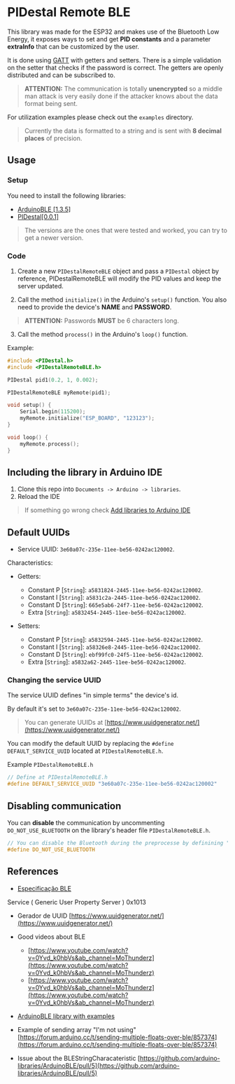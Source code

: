 <!--
 Copyright (c) 2023 Rafael Farias

 This software is released under the MIT License.
 https://opensource.org/licenses/MIT
-->

# PIDestal Remote BLE

This library was made for the ESP32 and makes use of the Bluetooth Low Energy, it exposes ways to set and get **PID constants** and a parameter **extraInfo** that can be customized by the user.

It is done using [GATT](https://www.bluetooth.com/bluetooth-resources/intro-to-bluetooth-gap-gatt/) with getters and setters. There is a simple validation on the setter that checks if the password is correct. The getters are openly distributed and can be subscribed to.

> **ATTENTION:** The communication is totally **unencrypted** so a middle man attack is very easily done if the attacker knows about the data format being sent.

For utilization examples please check out the `examples` directory.

> Currently the data is formatted to a string and is sent with **8 decimal places** of precision.

## Usage

### Setup

You need to install the following libraries:

-   [ArduinoBLE [1.3.5]](https://github.com/arduino-libraries/ArduinoBLE)
-   [PIDestal[0.0.1]](https://github.com/HefestusTec/PIDestal)

> The versions are the ones that were tested and worked, you can try to get a newer version.

### Code

1. Create a new `PIDestalRemoteBLE` object and pass a `PIDestal` object by reference, PIDestalRemoteBLE will modify the PID values and keep the server updated.

2. Call the method `initialize()` in the Arduino's `setup()` function. You also need to provide the device's **NAME** and **PASSWORD**.

> **ATTENTION:** Passwords **MUST** be 6 characters long.

3. Call the method `process()` in the Arduino's `loop()` function.

Example:

```cpp
#include <PIDestal.h>
#include <PIDestalRemoteBLE.h>

PIDestal pid1(0.2, 1, 0.002);

PIDestalRemoteBLE myRemote(pid1);

void setup() {
    Serial.begin(115200);
    myRemote.initialize("ESP_BOARD", "123123");
}

void loop() {
    myRemote.process();
}
```

## Including the library in Arduino IDE

1. Clone this repo into `Documents -> Arduino -> libraries`.
2. Reload the IDE

> If something go wrong check [Add libraries to Arduino IDE](https://support.arduino.cc/hc/en-us/articles/5145457742236-Add-libraries-to-Arduino-IDE)

## Default UUIDs

-   Service UUID: `3e60a07c-235e-11ee-be56-0242ac120002`.

Characteristics:

-   Getters:

    -   Constant P [`String`]: `a5831824-2445-11ee-be56-0242ac120002`.
    -   Constant I [`String`]: `a5831c2a-2445-11ee-be56-0242ac120002`.
    -   Constant D [`String`]: `665e5ab6-24f7-11ee-be56-0242ac120002`.
    -   Extra [`String`]: `a5832454-2445-11ee-be56-0242ac120002`.

-   Setters:
    -   Constant P [`String`]: `a5832594-2445-11ee-be56-0242ac120002`.
    -   Constant I [`String`]: `a58326e8-2445-11ee-be56-0242ac120002`.
    -   Constant D [`String`]: `ebf99fc0-24f5-11ee-be56-0242ac120002`.
    -   Extra [`String`]: `a5832a62-2445-11ee-be56-0242ac120002`.

### Changing the service UUID

The service UUID defines "in simple terms" the device's id.

By default it's set to `3e60a07c-235e-11ee-be56-0242ac120002`.

> You can generate UUIDs at [https://www.uuidgenerator.net/](https://www.uuidgenerator.net/)

You can modify the default UUID by replacing the `#define DEFAULT_SERVICE_UUID` located at `PIDestalRemoteBLE.h`.

Example `PIDestalRemoteBLE.h`

```cpp
// Define at PIDestalRemoteBLE.h
#define DEFAULT_SERVICE_UUID "3e60a07c-235e-11ee-be56-0242ac120002"
```

## Disabling communication

You can **disable** the communication by uncommenting `DO_NOT_USE_BLUETOOTH` on the library's header file `PIDestalRemoteBLE.h`.

```cpp
// You can disable the Bluetooth during the preprocesse by definining "DO_NOT_USE_BLUETOOTH"
#define DO_NOT_USE_BLUETOOTH
```

## References

-   [Especificação BLE](https://btprodspecificationrefs.blob.core.windows.net/assigned-numbers/Assigned%20Number%20Types/Assigned_Numbers.pdf#page=63&zoom=100,96,94)

Service ( Generic User Property Server )
0x1013

-   Gerador de UUID [https://www.uuidgenerator.net/](https://www.uuidgenerator.net/)

-   Good videos about BLE

    -   [https://www.youtube.com/watch?v=0Yvd_k0hbVs&ab_channel=MoThunderz](https://www.youtube.com/watch?v=0Yvd_k0hbVs&ab_channel=MoThunderz)
    -   [https://www.youtube.com/watch?v=0Yvd_k0hbVs&ab_channel=MoThunderz](https://www.youtube.com/watch?v=0Yvd_k0hbVs&ab_channel=MoThunderz)

-   [ArduinoBLE library with examples](https://github.com/arduino-libraries/ArduinoBLE)

-   Example of sending array "I'm not using" [https://forum.arduino.cc/t/sending-multiple-floats-over-ble/857374](https://forum.arduino.cc/t/sending-multiple-floats-over-ble/857374)

-   Issue about the BLEStringCharacateristic [https://github.com/arduino-libraries/ArduinoBLE/pull/5](https://github.com/arduino-libraries/ArduinoBLE/pull/5)
